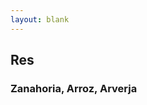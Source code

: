 ```yaml
---
layout: blank
---
```

<turbo-frame id="the_pit">
  <div style="background-image: url('../../assets/img/tarjeta_res.png')"
  class="bg-cover">
    <div class="escarapela border-lacre-300">
      <h2 class="text-2xl font-bold">Res</h2>
      <h3 class="text-xl">Zanahoria, Arroz, Arverja</h3>
    </div>
  </div>
</turbo-frame>
